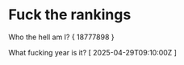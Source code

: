 # Fuck the rankings

Who the hell am I?
{ 18777898 }

What fucking year is it?
[ 2025-04-29T09:10:00Z ]
